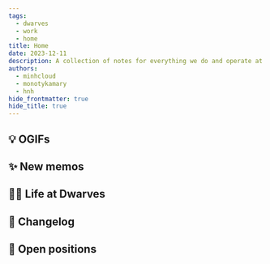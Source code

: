 ```yaml
---
tags:
  - dwarves
  - work
  - home
title: Home
date: 2023-12-11
description: A collection of notes for everything we do and operate at Dwarves. This is where we keep our internal notes.
authors:
  - minhcloud
  - monotykamary
  - hnh
hide_frontmatter: true
hide_title: true
---
```


## 💡 OGIFs

## ✨ New memos

## 🧑‍💻 Life at Dwarves

## 📝 Changelog

## 🤝 Open positions
